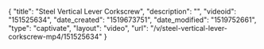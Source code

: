 {
    "title": "Steel Vertical Lever Corkscrew",
    "description": "",
    "videoid": "151525634",
    "date_created": "1519673751",
    "date_modified": "1519752661",
    "type": "captivate",
    "layout": "video",
    "url": "\/v\/steel-vertical-lever-corkscrew-mp4\/151525634"
}